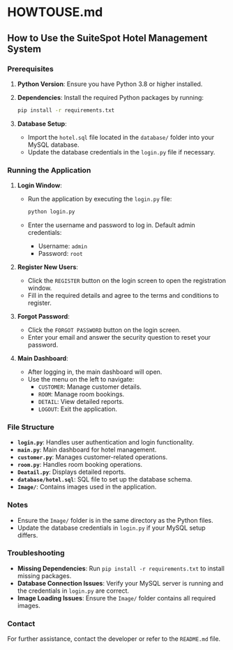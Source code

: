 # HOWTOUSE.md

## How to Use the SuiteSpot Hotel Management System

### Prerequisites

1. **Python Version**: Ensure you have Python 3.8 or higher installed.
2. **Dependencies**: Install the required Python packages by running:

   ```bash
   pip install -r requirements.txt
   ```

3. **Database Setup**:
   - Import the `hotel.sql` file located in the `database/` folder into your MySQL database.
   - Update the database credentials in the `login.py` file if necessary.

### Running the Application

1. **Login Window**:
   - Run the application by executing the `login.py` file:

     ```bash
     python login.py
     ```

   - Enter the username and password to log in. Default admin credentials:
     - Username: `admin`
     - Password: `root`

2. **Register New Users**:
   - Click the `REGISTER` button on the login screen to open the registration window.
   - Fill in the required details and agree to the terms and conditions to register.

3. **Forgot Password**:
   - Click the `FORGOT PASSWORD` button on the login screen.
   - Enter your email and answer the security question to reset your password.

4. **Main Dashboard**:
   - After logging in, the main dashboard will open.
   - Use the menu on the left to navigate:
     - `CUSTOMER`: Manage customer details.
     - `ROOM`: Manage room bookings.
     - `DETAIL`: View detailed reports.
     - `LOGOUT`: Exit the application.

### File Structure

- **`login.py`**: Handles user authentication and login functionality.
- **`main.py`**: Main dashboard for hotel management.
- **`customer.py`**: Manages customer-related operations.
- **`room.py`**: Handles room booking operations.
- **`Deatail.py`**: Displays detailed reports.
- **`database/hotel.sql`**: SQL file to set up the database schema.
- **`Image/`**: Contains images used in the application.

### Notes

- Ensure the `Image/` folder is in the same directory as the Python files.
- Update the database credentials in `login.py` if your MySQL setup differs.

### Troubleshooting

- **Missing Dependencies**: Run `pip install -r requirements.txt` to install missing packages.
- **Database Connection Issues**: Verify your MySQL server is running and the credentials in `login.py` are correct.
- **Image Loading Issues**: Ensure the `Image/` folder contains all required images.

### Contact

For further assistance, contact the developer or refer to the `README.md` file.
